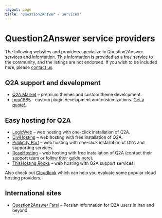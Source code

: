 ```yaml
---
layout: page
title: "Question2Answer - Services"
---
```


# Question2Answer service providers

The following websites and providers specialize in Question2Answer services and information. This information is provided as a free service to the community, and the listings are not endorsed. If you wish to be included here, please [contact us](http://www.question2answer.org/feedback.php).

## Q2A support and development

*   [Q2A Market](http://www.q2amarket.com/) – premium themes and custom theme development.
*   [pupi1985](http://www.question2answer.org/qa/user/pupi1985) – custom plugin development and customizations. [Get a quote!](http://form.jotformz.com/63018196663662).

## Easy hosting for Q2A

*   [LogicWeb](http://www.logicweb.com/question2answer-hosting/) – web hosting with one-click installation of Q2A.
*   [CiviHosting](http://civihosting.com/question2answer-hosting) – web hosting with free installation of Q2A.
*   [Publicity Port](https://publicityport.com/host-question-answer-site-easily-publicity-port) – web hosting with one-click installation of Q2A and supporting services.
*   [RoseHosting](https://www.rosehosting.com) – web hosting with free installation of Q2A (contact their support team or [follow their guide here](https://www.rosehosting.com/blog/install-question2answer-on-an-ubuntu-14-04-vps/)).
*   [ThisHosting.Rocks](https://www.thishosting.rocks/support/q2a/) – web hosting with Q2A support services.

Also check out [Cloudlook](http://www.cloudlook.com/) which can help you evaluate some popular cloud hosting providers.

## International sites

*   [Question2Answer Farsi](http://question2answer-farsi.com/) – Persian information for Q2A users in Iran and beyond.
